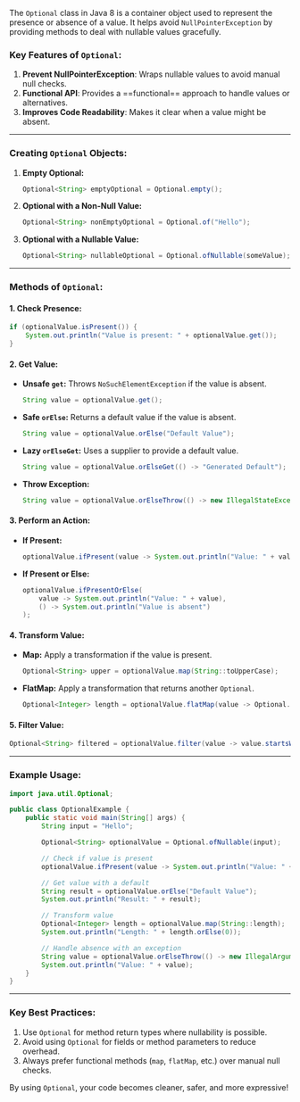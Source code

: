 The `Optional` class in Java 8 is a container object used to represent the presence or absence of a value. It helps avoid `NullPointerException` by providing methods to deal with nullable values gracefully.

### Key Features of `Optional`:
1. **Prevent NullPointerException**: Wraps nullable values to avoid manual null checks.
2. **Functional API**: Provides a ==functional== approach to handle values or alternatives.
3. **Improves Code Readability**: Makes it clear when a value might be absent.

---

### Creating `Optional` Objects:
1. **Empty Optional:**
   ```java
   Optional<String> emptyOptional = Optional.empty();
   ```

2. **Optional with a Non-Null Value:**
   ```java
   Optional<String> nonEmptyOptional = Optional.of("Hello");
   ```

3. **Optional with a Nullable Value:**
   ```java
   Optional<String> nullableOptional = Optional.ofNullable(someValue); // `someValue` can be null.
   ```

---

### Methods of `Optional`:

#### **1. Check Presence:**
   ```java
   if (optionalValue.isPresent()) {
       System.out.println("Value is present: " + optionalValue.get());
   }
   ```

#### **2. Get Value:**
   - **Unsafe `get`:** Throws `NoSuchElementException` if the value is absent.
     ```java
     String value = optionalValue.get();
     ```
   - **Safe `orElse`:** Returns a default value if the value is absent.
     ```java
     String value = optionalValue.orElse("Default Value");
     ```
   - **Lazy `orElseGet`:** Uses a supplier to provide a default value.
     ```java
     String value = optionalValue.orElseGet(() -> "Generated Default");
     ```
   - **Throw Exception:**
     ```java
     String value = optionalValue.orElseThrow(() -> new IllegalStateException("Value is absent"));
     ```

#### **3. Perform an Action:**
   - **If Present:**
     ```java
     optionalValue.ifPresent(value -> System.out.println("Value: " + value));
     ```
   - **If Present or Else:**
     ```java
     optionalValue.ifPresentOrElse(
         value -> System.out.println("Value: " + value),
         () -> System.out.println("Value is absent")
     );
     ```

#### **4. Transform Value:**
   - **Map:** Apply a transformation if the value is present.
     ```java
     Optional<String> upper = optionalValue.map(String::toUpperCase);
     ```
   - **FlatMap:** Apply a transformation that returns another `Optional`.
     ```java
     Optional<Integer> length = optionalValue.flatMap(value -> Optional.of(value.length()));
     ```

#### **5. Filter Value:**
   ```java
   Optional<String> filtered = optionalValue.filter(value -> value.startsWith("H"));
   ```

---

### Example Usage:

```java
import java.util.Optional;

public class OptionalExample {
    public static void main(String[] args) {
        String input = "Hello";

        Optional<String> optionalValue = Optional.ofNullable(input);

        // Check if value is present
        optionalValue.ifPresent(value -> System.out.println("Value: " + value));

        // Get value with a default
        String result = optionalValue.orElse("Default Value");
        System.out.println("Result: " + result);

        // Transform value
        Optional<Integer> length = optionalValue.map(String::length);
        System.out.println("Length: " + length.orElse(0));

        // Handle absence with an exception
        String value = optionalValue.orElseThrow(() -> new IllegalArgumentException("No value present"));
        System.out.println("Value: " + value);
    }
}
```

---

### Key Best Practices:
1. Use `Optional` for method return types where nullability is possible.
2. Avoid using `Optional` for fields or method parameters to reduce overhead.
3. Always prefer functional methods (`map`, `flatMap`, etc.) over manual null checks.

By using `Optional`, your code becomes cleaner, safer, and more expressive! 